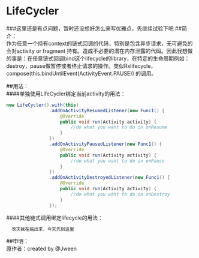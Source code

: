 # LifeCycler<br>
###这里还是有点问题，暂时还没想好怎么来写优雅点，先继续试验下吧
##简介：<br>
作为任意一个持有context的链式回调的代码，特别是包含异步请求，无可避免的会对activity or fragment 持有。造成不必要的潜在内存泄露的代码。因此我想做的事是：在任意链式回调bind这个lifecycle的library，在特定的生命周期例如：destroy，pause做暂停或者终止请求的操作。类似Rxlifecycle，compose(this.bindUntilEvent(ActivityEvent.PAUSE)) 的调用。<br>

##用法：<br>
####单独使用LifeCycler绑定当前activity的用法：
```java
new LifeCycler().with(this)
                .addOnActivityResumedListener(new Func1() {
                    @Override
                    public void run(Activity activity) {
                        //do what you want to do in onResume
                    }
                })
                .addOnActivityPausedListener(new Func1() {
                    @Override
                    public void run(Activity activity) {
                        //do what you want to do in onPause
                    }
                })
                .addOnActivityDestroyedListener(new Func1() {
                    @Override
                    public void run(Activity activity) {
                        //do what you want to do in onDestroy
                    }
                });
```
####其他链式调用绑定lifecycle的用法：
```java
  改天我在贴出来，今天先到这里
```
##申明：<br>
原作者：created by @Jween
